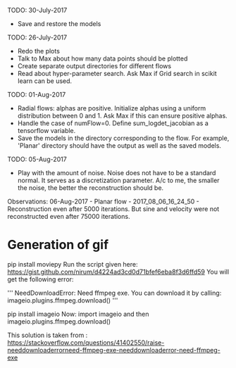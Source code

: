 TODO: 30-July-2017
- Save and restore the models


TODO: 26-July-2017
- Redo the plots
- Talk to Max about how many data points should be plotted
- Create separate output directories for different flows
- Read about hyper-parameter search. Ask Max if Grid search in scikit learn can be used.

TODO: 01-Aug-2017
- Radial flows: alphas are positive. Initialize alphas using a uniform distribution between 0 and 1. 
Ask Max if this can ensure positive alphas.  
- Handle the case of numFlow=0. Define sum_logdet_jacobian as a tensorflow variable.
- Save the models in the directory corresponding to the flow. For example, 'Planar' directory should
 have the output as well as the saved models. 

TODO: 05-Aug-2017
- Play with the amount of noise. Noise does not have to be a standard normal. It serves as a discretization parameter. 
A/c to me, the smaller the noise, the better the reconstruction should be. 


Observations:
06-Aug-2017 - Planar flow - 2017_08_06_16_24_50 - Reconstruction even after 5000 iterations. But sine and velocity were 
not reconstructed even after 75000 iterations. 


# Generation of gif
pip install moviepy
Run the script given here: https://gist.github.com/nirum/d4224ad3cd0d71bfef6eba8f3d6ffd59
You will get the following error:

'''
NeedDownloadError: Need ffmpeg exe. You can download it by calling:
  imageio.plugins.ffmpeg.download()
'''

pip install imageio
Now: import imageio and then imageio.plugins.ffmpeg.download()

This solution is taken from : 
https://stackoverflow.com/questions/41402550/raise-needdownloaderrorneed-ffmpeg-exe-needdownloaderror-need-ffmpeg-exe